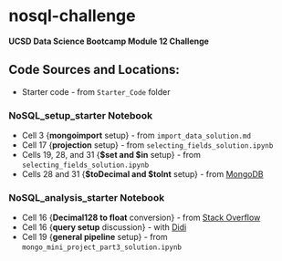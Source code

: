 # nosql-challenge

**UCSD Data Science Bootcamp Module 12 Challenge**

## Code Sources and Locations:

- Starter code - from `Starter_Code` folder

### NoSQL_setup_starter Notebook

- Cell 3 {**mongoimport** setup} - from `import_data_solution.md`
- Cell 17 {**projection** setup} - from `selecting_fields_solution.ipynb`
- Cells 19, 28, and 31  {**$set and $in** setup} - from `selecting_fields_solution.ipynb`
- Cells 28 and 31  {**$toDecimal and $toInt** setup} - from [MongoDB](https://www.mongodb.com/docs/manual/reference/operator/aggregation/)

### NoSQL_analysis_starter Notebook

- Cell 16 {**Decimal128 to float** conversion} - from [Stack Overflow](https://stackoverflow.com/questions/53351707/how-to-convert-decimal128-to-decimal-in-pandas-dataframe)
- Cell 16 {**query setup** discussion} - with [Didi](https://github.com/dumidunipg)
- Cell 19 {**general pipeline** setup} - from `mongo_mini_project_part3_solution.ipynb`